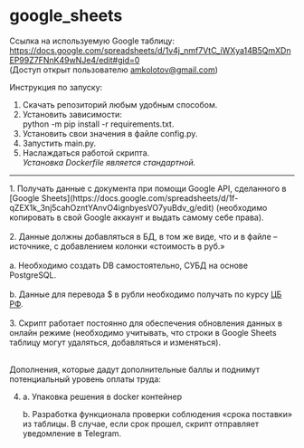 # google_sheets
 
 Ссылка на используемую Google таблицу:
 https://docs.google.com/spreadsheets/d/1v4j_nmf7VtC_iWXya14B5QmXDnEP99Z7FNnK49wNJe4/edit#gid=0 <br>
 (Доступ открыт пользователю amkolotov@gmail.com)

Инструкция по запуску: <br>
1) Скачать репозиторий любым удобным способом. <br>
2) Установить зависимости:<br>python -m pip install -r requirements.txt.
3) Установить свои значения в файле config.py.
4) Запустить main.py.
5) Наслаждаться работой скрипта. <br>
  <em>Установка Dockerfile является стандартной.</em>
  <hr>
  1. Получать данные с документа при помощи Google API, сделанного в [Google Sheets](https://docs.google.com/spreadsheets/d/1f-qZEX1k_3nj5cahOzntYAnvO4ignbyesVO7yuBdv_g/edit) (необходимо копировать в свой Google аккаунт и выдать самому себе права).<br><br>
  2. Данные должны добавляться в БД, в том же виде, что и в файле –источнике, с добавлением колонки «стоимость в руб.»<br><br>
        a. Необходимо создать DB самостоятельно, СУБД на основе PostgreSQL.<br><br>
        b. Данные для перевода $ в рубли необходимо получать по курсу <a href="https://www.cbr.ru/development/SXML/">ЦБ РФ</a>.<br><br>
    3. Скрипт работает постоянно для обеспечения обновления данных в онлайн режиме (необходимо учитывать, что строки в Google Sheets таблицу могут удаляться, добавляться и изменяться).<br><br>

Дополнения, которые дадут дополнительные баллы и поднимут потенциальный уровень оплаты труда:

4. a. Упаковка решения в docker контейнер
    
    b. Разработка функционала проверки соблюдения «срока поставки» из таблицы. В случае, если срок прошел, скрипт отправляет уведомление в Telegram.
    

